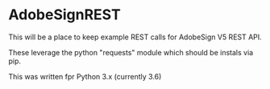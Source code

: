 # AdobeSignREST

This will be a place to keep example REST calls for AdobeSign V5 REST API.

These leverage the python "requests" module which should be instals via pip.

This was written fpr Python 3.x (currently 3.6)

